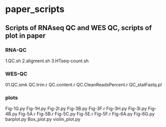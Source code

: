 # paper_scripts
## Scripts of RNAseq QC and WES QC, scripts of plot in paper

### RNA-QC
1.QC.sh
2.aligment.sh
3.HTseq-count.sh

### WES-QC
01.QC.smk
QC.trim.r
QC.content.r
QC.CleanReadsPercent.r
QC_statFastq.pl

### plots
Fig-1G.py
Fig-1H.py
Fig-2I.py
Fig-3B.py
Fig-3F.r
Fig-3H.py
Fig-3I.py
Fig-4B.py
Fig-5A.r
Fig-5B.r
Fig-5C.py
Fig-5E.r
Fig-5F.r
Fig-6A.py
Fig-6G.py
barplot.py
Box_plot.py
violin_plot.py
